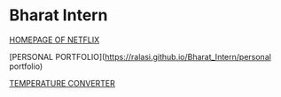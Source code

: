# Bharat Intern

[HOMEPAGE OF NETFLIX](https://ralasi.github.io/Bharat_Intern/Netflix-Home-Page)

[PERSONAL PORTFOLIO](https://ralasi.github.io/Bharat_Intern/personal portfolio)

[TEMPERATURE CONVERTER](https://ralasi.github.io/Bharat_Intern/temperature_converter)
